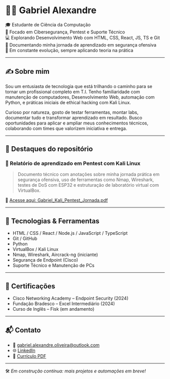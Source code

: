 # 👨‍💻 Gabriel Alexandre

🎓 Estudante de Ciência da Computação  
🔐 Focado em Cibersegurança, Pentest e Suporte Técnico  
💻 Explorando Desenvolvimento Web com HTML, CSS, React, JS, TS e Git  
📁 Documentando minha jornada de aprendizado em segurança ofensiva  
🧠 Em constante evolução, sempre aplicando teoria na prática

---

## ✍️ Sobre mim

Sou um entusiasta de tecnologia que está trilhando o caminho para se tornar um profissional completo em T.I. Tenho familiaridade com manutenção de computadores, Desenvolvimento Web, automação com Python, e práticas iniciais de ethical hacking com Kali Linux.

Curioso por natureza, gosto de testar ferramentas, montar labs, documentar tudo e transformar aprendizado em resultado. Busco oportunidades para aplicar e ampliar meus conhecimentos técnicos, colaborando com times que valorizem iniciativa e entrega.

---

## 📌 Destaques do repositório

### 📝 Relatório de aprendizado em Pentest com Kali Linux

> Documento técnico com anotações sobre minha jornada prática em segurança ofensiva, uso de ferramentas como Nmap, Wireshark, testes de DoS com ESP32 e estruturação de laboratório virtual com VirtualBox.

📄 [Acesse aqui: Gabriel_Kali_Pentest_Jornada.pdf](./Gabriel_Kali_Pentest_Jornada.pdf)

---

## 🚀 Tecnologias & Ferramentas

- HTML / CSS / React / Node.js / JavaScript / TypeScript
- Git / GitHub
- Python
- VirtualBox / Kali Linux
- Nmap, Wireshark, Aircrack-ng (iniciante)
- Segurança de Endpoint (Cisco)
- Suporte Técnico e Manutenção de PCs

---

## 📜 Certificações

- Cisco Networking Academy – Endpoint Security (2024)  
- Fundação Bradesco – Excel Intermediário (2024)  
- Curso de Inglês – Fisk (em andamento)

---

## 📬 Contato

- 📧 gabriel.alexandre.oliveira@outlook.com  
- 🌐 [LinkedIn](https://www.linkedin.com/in/gabrielalex01)  
- 💼 [Currículo PDF](https://github.com/GabrielAlex01/GabrielAlex01/blob/main/Gabriel%20Alexandre.pdf)

---

🛠️ *Em construção contínua: mais projetos e automações em breve!*
